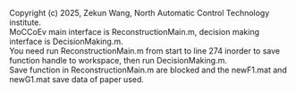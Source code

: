 Copyright (c) 2025, Zekun Wang, North Automatic Control Technology institute.   
MoCCoEv main interface is ReconstructionMain.m, decision making interface is DecisionMaking.m.    
You need run ReconstructionMain.m from start to line 274 inorder to save function handle to workspace, then run DecisionMaking.m.   
Save function in ReconstructionMain.m are blocked and the newF1.mat and newG1.mat save data of paper used.
